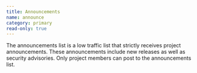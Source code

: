 ```yaml
---
title: Announcements
name: announce
category: primary
read-only: true
---
```


The announcements list is a low traffic list that strictly receives project
announcements. These announcements include new releases as well as security
advisories. Only project members can post to the announcements list.
